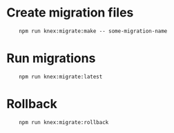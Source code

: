 # Create migration files
```
    npm run knex:migrate:make -- some-migration-name
```

# Run migrations
``` 
    npm run knex:migrate:latest
```

# Rollback
```
    npm run knex:migrate:rollback
```